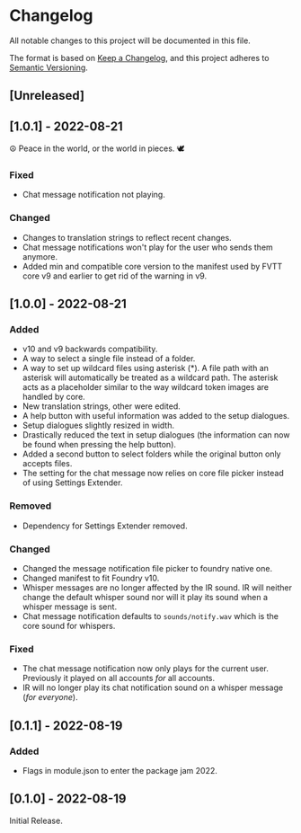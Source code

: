 # Changelog
All notable changes to this project will be documented in this file.

The format is based on [Keep a Changelog](https://keepachangelog.com/en/1.0.0/),
and this project adheres to [Semantic Versioning](https://semver.org/spec/v2.0.0.html).

## [Unreleased]

## [1.0.1] - 2022-08-21
☮️ Peace in the world, or the world in pieces. 🕊️
### Fixed
- Chat message notification not playing.
### Changed
- Changes to translation strings to reflect recent changes.
- Chat message notifications won't play for the user who sends them anymore.
- Added min and compatible core version to the manifest used by FVTT core v9 and earlier to get rid of the warning in v9.

## [1.0.0] - 2022-08-21
### Added
- v10 and v9 backwards compatibility.
- A way to select a single file instead of a folder.
- A way to set up wildcard files using asterisk (*). A file path with an asterisk will automatically be treated as a wildcard path. The asterisk acts as a placeholder similar to the way wildcard token images are handled by core.
- New translation strings, other were edited.
- A help button with useful information was added to the setup dialogues.
- Setup dialogues slightly resized in width.
- Drastically reduced the text in setup dialogues (the information can now be found when pressing the help button).
- Added a second button to select folders while the original button only accepts files.
- The setting for the chat message now relies on core file picker instead of using Settings Extender.
### Removed
- Dependency for Settings Extender removed.
### Changed
- Changed the message notification file picker to foundry native one.
- Changed manifest to fit Foundry v10.
- Whisper messages are no longer affected by the IR sound. IR will neither change the default whisper sound nor will it play its sound when a whisper message is sent.
- Chat message notification defaults to `sounds/notify.wav` which is the core sound for whispers.
### Fixed
- The chat message notification now only plays for the current user. Previously it played on all accounts *for* all accounts.
- IR will no longer play its chat notification sound on a whisper message (*for everyone*).

## [0.1.1] - 2022-08-19
### Added
- Flags in module.json to enter the package jam 2022.

## [0.1.0] - 2022-08-19
Initial Release.